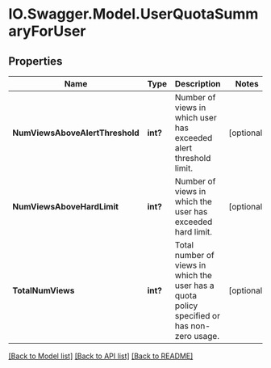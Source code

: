 # IO.Swagger.Model.UserQuotaSummaryForUser
## Properties

Name | Type | Description | Notes
------------ | ------------- | ------------- | -------------
**NumViewsAboveAlertThreshold** | **int?** | Number of views in which user has exceeded alert threshold limit. | [optional] 
**NumViewsAboveHardLimit** | **int?** | Number of views in which the user has exceeded hard limit. | [optional] 
**TotalNumViews** | **int?** | Total number of views in which the user has a quota policy specified or has non-zero usage. | [optional] 

[[Back to Model list]](../README.md#documentation-for-models) [[Back to API list]](../README.md#documentation-for-api-endpoints) [[Back to README]](../README.md)

